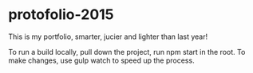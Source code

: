 # protofolio-2015
This is my portfolio, smarter, jucier and lighter than last year!

To run a build locally, pull down the project, run npm start in the root. To make changes, use gulp watch to speed up the process.
